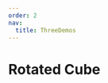 ```yaml
---
order: 2
nav:
  title: ThreeDemos
---
```


# Rotated Cube

<code src="./index.jsx" compact="true"></code>
